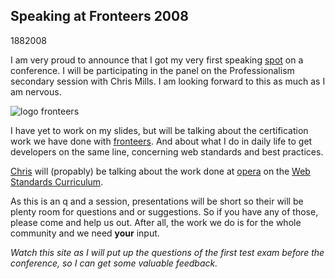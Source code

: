 <article><h1>Speaking at Fronteers 2008</h1><time><span class="day">18</span><span class="month">8</span><span class="year">2008</span></time><p>I am very proud to announce that I got my very first speaking <a href="http://fronteers.nl/congres/2008/speakers#wilfred-nas">spot</a> on a conference. I will be participating in the panel on the Professionalism secondary session with Chris Mills. I am looking forward to this as much as I am nervous.</p><img src="http://www.wnas.nl/wp-content/uploads/2008/08/logo.png" alt="logo fronteers" /><p>I have yet to work on my slides, but will be talking about the certification work we have done with <a href="http://fronteers.nl/">fronteers</a>. And about what I do in daily life to get developers on the same line, concerning web standards and best practices.</p><p><a href="http://dev.opera.com/author/974138">Chris</a> will (propably) be talking about the work done at <a href="http://opera.com/">opera</a> on the <a href="http://dev.opera.com/articles/view/1-introduction-to-the-web-standards-cur/">Web Standards Curriculum</a>.</p><p>As this is an q and a session, presentations will be short so their will be plenty room for questions and or suggestions. So if you have any of those, please come and help us out. After all, the work we do is for the whole community and we need <strong>your</strong> input.</p><p><em>Watch this site as I will put up the questions of the first test exam before the conference, so I can get some valuable feedback.</em></p></article>